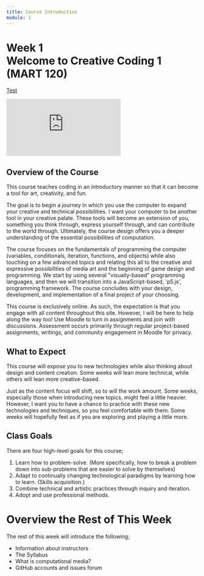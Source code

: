 ```yaml
---
title: Course Introduction
module: 1
---
```


# Week 1<br />Welcome to Creative Coding 1<br />(MART 120)

<a href="https://www.youtube.com/embed/qXGofNmqSS0"  class="html5lightbox">Test</a>
<div class="embed-responsive embed-responsive-16by9"><iframe class="embed-responsive-item" src="https://www.youtube.com/embed/qXGofNmqSS0" frameborder="0" allowfullscreen></iframe></div>



<div id="mydiv" style="display:none;">
  <div class="lightboxcontainer">
	<div class="lightboxleft">
	  <div class="divtext">
		<p class="divtitle" style="font-size:16px;font-weight:bold;margin:12px 0px;">WonderPlugin Gallery</p>
		<p class="divdescription" style="font-size:14px;line-height:20px;">WonderPlugin Gallery is a WordPress photo and video gallery plugin, and a great way to showcase your images and videos online. The plugin supports images, YouTube, Vimeo, Dailymotion, mp4 and webm videos. It's fully responsive, works on iPhone, iPad, Android, Firefox, Chrome, Safari, Opera and Internet Explorer 7/8/9/10/11.</p>
	  </div>
	</div>
	<div class="lightboxright">
	  <iframe width="100%" height="100%" src="https://www.youtube.com/embed/wswxQ3mhwqQ" frameborder="0" allowfullscreen></iframe>
	</div>
	<div style="clear:both;"></div>
</div></div>

## Overview of the Course

This course teaches coding in an introductory manner so that it can become a tool for art, creativity, and fun.

The goal is to begin a journey in which you use the computer to expand your creative and technical possibilities.  I want your computer to be another tool in your creative palate. These tools will become an extension of you, something you think through, express yourself through, and can contribute to the world through. Ultimately, the course design offers you a deeper understanding of the essential possibilities of computation.

The course focuses on the fundamentals of programming the computer (variables, conditionals, iteration, functions, and objects) while also touching on a few advanced topics and relating this all to the creative and expressive possibilities of media art and the beginning of game design and programming. We start by using several "visually-based" programming languages, and then we will transition into a JavaScript-based, 'p5.js', programming framework. The course concludes with your design, development, and implementation of a final project of your choosing.

This course is exclusively online. As such, the expectation is that you engage with all content throughout this site.  However, I will be here to help along the way too!  Use Moodle to turn in assignments and join with discussions. Assessment occurs primarily through regular project-based assignments, writings, and community engagement in Moodle for privacy.



## What to Expect

This course will expose you to new technologies while also thinking about design and content creation. Some weeks will lean more technical, while others will lean more creative-based.

Just as the content focus will shift, so to will the work amount. Some weeks, especially those when introducing new topics, might feel a little heavier. However, I want you to have a chance to practice with these new technologies and techniques, so you feel comfortable with them. Some weeks will hopefully feel as if you are exploring and playing a little more.



## Class Goals

There are four high-level goals for this course;

1. Learn how to problem-solve. (More specifically, how to break a problem down into sub-problems that are easier to solve by themselves)
2. Adapt to continually changing technological paradigms by learning how to learn. (Skills acquisition.)
3. Combine technical and artistic practices through inquiry and iteration.
4. Adopt and use professional methods.



# Overview the Rest of This Week

The rest of this week will introduce the following;

- Information about instructors
- The Syllabus
- What is computational media?
- GitHub accounts and issues forum